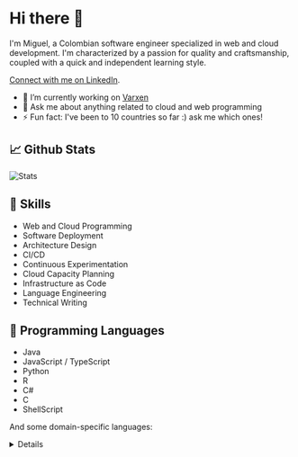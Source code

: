# Hi there 👋

I'm Miguel, a Colombian software engineer specialized in web and cloud development. I'm characterized by a passion for
quality and craftsmanship, coupled with a quick and independent learning style.

[Connect with me on LinkedIn](https://www.linkedin.com/in/jachinte).

- 🔭 I’m currently working on [Varxen](https://www.varxen.com)
- 💬 Ask me about anything related to cloud and web programming
- ⚡ Fun fact: I've been to 10 countries so far :) ask me which ones!

## 📈 Github Stats

![Stats](https://github-profile-trophy.vercel.app/?username=jachinte&title=MultiLanguage,LongTimeUser,Repositories,Stars,Commits,Issues,Followers,PullRequest&column=4&margin-w=15&margin-h=15&no-bg=true&no-frame=true&theme=algolia)

## 💼 Skills

- Web and Cloud Programming
- Software Deployment
- Architecture Design
- CI/CD
- Continuous Experimentation
- Cloud Capacity Planning
- Infrastructure as Code
- Language Engineering
- Technical Writing

## 📝 Programming Languages

- Java
- JavaScript / TypeScript
- Python
- R
- C#
- C
- ShellScript

And some domain-specific languages:
<details>
SQL, CSS, HTML, Latex, HCL
</details>
